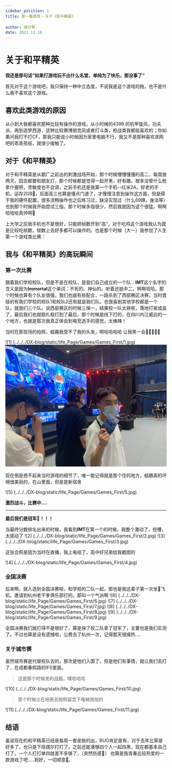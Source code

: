 ```yaml
---
sidebar_position: 1
title: 第一篇游戏--关于《和平精英》

author: 啵贝琴 
date: 2022.12.10
---
```


# 关于和平精英

**我还是那句话“如果打游戏玩不出什么名堂，单纯为了快乐，那没事了”**

首先对于这个游戏吧，我只保持一种中立态度，不说我是这个游戏的拖，也不是什么我不喜欢这个游戏。

## 喜欢此类游戏的原因
从小到大我都喜欢那种比较有操作的游戏，从小时候的4399 的机甲旋风，功夫派，再到造梦西游，这种比较赛博朋克风或者打斗类，枪战类我都挺喜欢的；你如果问我打不打CF，那我只能说小时候因为家里电脑不行，我又不是那种喜欢进网吧的乖乖孩纸，就很少接触了。

## 对于《和平精英》
对于和平精英是从鹅厂之前出的刺激战场开始，那个时候懵懵懂懂的高二，每周放两天，回去都要和朋友打，那个时候都是觉得一起开黑，好有趣，根本没管什么枪拿什握把，灵敏度也不会调，之前手机还是我第一个手机--红米2A，好老的手机，运存2GB🤣，后面高三也算是懂点门道了，才慢慢注意到操作这方面，但是碍于我的硬件配置，很多流畅操作也之后练习过，缺没实现过（什么69蹲，身法等）也到那个时候我开始尝试三指，那个时候多指很少，然后我就因为这个很猛，啊啊哈哈哈真帅啊🤪

上大学之后我手机也不是很好，只能把帧数开到“高”，对于吃鸡这个游戏我认为就是比较吃帧数，帧数上去好多都可以操作的。也是那个时候（大一）我参加了人生第一个游戏类比赛：

## 我与《和平精英》的高玩瞬间
### 第一次比赛
跟着我们学校校队，但是不是在校队，是我们自己成立的一个队：**IMT**这个名字的含义是因为**Immortal**这个单词：不死的、神仙的。听着还挺中二，啊啊哈哈，那个时候也算有个队友很强，我们也就有些配合，一路杀到了西部赛区决赛，当时晋级的有我们学校的校队1和校队2还有就是我们队。也很喜剧其他学校都是一个队，就我们三个队。说西部赛区的时候三保一，结果校一队太铁啦，落地打架成盒了，最后我们也就稳扎稳打到了最后，那个时候是线下打的，在四川内江威远的一个地方，也就是那次我真正体会到电竞选手的感觉，太棒辣！

当时在那现场的拍照，蛙趣我受不了我的头发，啊哈哈哈哈 让我笑一会🤣🤣🤣🤣🤣

![1] (../../../DX-blog/static/life_Page/Games/Games_First/1.jpg)
![x](../../static/life_Page/Games/Games_First/1.jpg)

现在倒是想不起来当时游戏的细节了，唯一能记得就是那个住的地方，蛙趣真的环境很美丽的，在山里面，但是是新宿舍

![5] (../../../DX-blog/static/life_Page/Games/Games_First/5.jpg)

**激烈战斗，比赛中....**

-----------------------------------------
**最后我们是冠军🥳！！！**

当最终分数排名出来的时候，我看到**IMT**在第一个的时候，我整个激动了，挖槽，太感动了
![2] (../../../DX-blog/static/life_Page/Games/Games_First/2.jpg)
![3] (../../../DX-blog/static/life_Page/Games/Games_First/3.jpg)

这张合照是因为当时在直播，我上电视了，高中好兄弟给我截图的

![4] (../../../DX-blog/static/life_Page/Games/Games_First/4.jpg)

### 全国决赛
后来啊，就入选到全国决赛啦，和学校的二队一起，那也是我这辈子第一次坐🛫飞机，邀请到杭州老干爹俱乐部打的。那叫一个气派啊
![6] (../../../DX-blog/static/life_Page/Games/Games_First/6.jpg)
![7] (../../../DX-blog/static/life_Page/Games/Games_First/7.jpg)
![8] (../../../DX-blog/static/life_Page/Games/Games_First/8.jpg)
![9] (../../../DX-blog/static/life_Page/Games/Games_First/9.jpg)

全国决赛我们就打得不是很好了，算是保了校二队拿了冠军了，主要也是我们实测了。不过也算是没有遗憾啦，公费去了杭州一次，记得那天很燥热....

### 关于城市赛
虽然城市赛是代替校队去的，那次是他们入围了，但是他们有事情，就让我们去打了，在成都春熙路的IFS里面。

>这是那个时候发的战服，噗哈哈哈

![10] (../../../DX-blog/static/life_Page/Games/Games_First/10.jpg)

>那个时候让在地表去拍照留念下电梯我拍的

![11] (../../../DX-blog/static/life_Page/Games/Games_First/11.jpg)

## 结语
虽说现在的和平精英已经是每周一套皮肤的出，BUG肯定是有，对于去年比算是好多了，也只是下班偶尔打打了，之前还能凑够四个人一起四黑，现在都基本自己打了，一个人打打单四就差不多够了，（突然伤感🙁）
也算是我青春比较热爱的一款游戏了吧.....祝好，一切顺意💟。